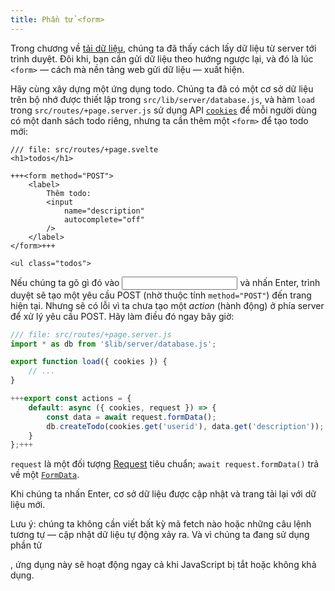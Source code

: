 ```yaml
---
title: Phần tử <form>
---
```


Trong chương về [tải dữ liệu](page-data), chúng ta đã thấy cách lấy dữ liệu từ server tới trình duyệt. Đôi khi, bạn cần gửi dữ liệu theo hướng ngược lại, và đó là lúc `<form>` — cách mà nền tảng web gửi dữ liệu — xuất hiện.

Hãy cùng xây dựng một ứng dụng todo. Chúng ta đã có một cơ sở dữ liệu trên bộ nhớ được thiết lập trong `src/lib/server/database.js`, và hàm `load` trong `src/routes/+page.server.js` sử dụng API [`cookies`](https://kit.svelte.dev/docs/load#cookies) để mỗi người dùng có một danh sách todo riêng, nhưng ta cần thêm một `<form>` để tạo todo mới:

```svelte
/// file: src/routes/+page.svelte
<h1>todos</h1>

+++<form method="POST">
	<label>
		Thêm todo:
		<input
			name="description"
			autocomplete="off"
		/>
	</label>
</form>+++

<ul class="todos">
```

Nếu chúng ta gõ gì đó vào <input> và nhấn Enter, trình duyệt sẽ tạo một yêu cầu POST (nhờ thuộc tính `method="POST"`) đến trang hiện tại. Nhưng sẽ có lỗi vì ta chưa tạo một _action_ (hành động) ở phía server để xử lý yêu cầu POST. Hãy làm điều đó ngay bây giờ:

```js
/// file: src/routes/+page.server.js
import * as db from '$lib/server/database.js';

export function load({ cookies }) {
	// ...
}

+++export const actions = {
	default: async ({ cookies, request }) => {
		const data = await request.formData();
		db.createTodo(cookies.get('userid'), data.get('description'));
	}
};+++
```

`request` là một đối tượng [Request](https://developer.mozilla.org/en-US/docs/Web/API/Request) tiêu chuẩn; `await request.formData()` trả về một [`FormData`](https://developer.mozilla.org/en-US/docs/Web/API/FormData).

Khi chúng ta nhấn Enter, cơ sở dữ liệu được cập nhật và trang tải lại với dữ liệu mới.

Lưu ý: chúng ta không cần viết bất kỳ mã fetch nào hoặc những câu lệnh tương tự — cập nhật dữ liệu tự động xảy ra. Và vì chúng ta đang sử dụng phần tử <form>, ứng dụng này sẽ hoạt động ngay cả khi JavaScript bị tắt hoặc không khả dụng.
